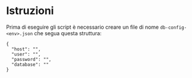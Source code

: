 # Istruzioni

Prima di eseguire gli script è necessario creare un file di nome `db-config-<env>.json` che segua questa struttura:
```
{
  "host": "",
  "user": "",
  "password": "",
  "database": ""
}
```